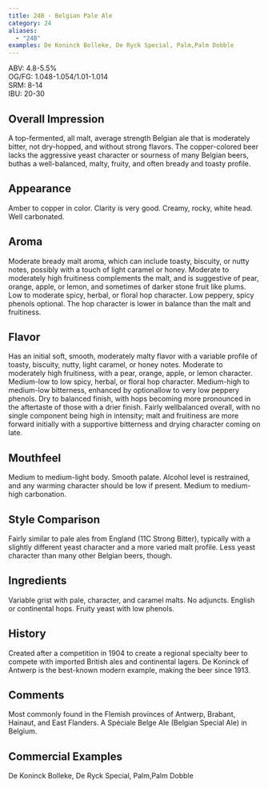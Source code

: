 ```yaml
---
title: 24B - Belgian Pale Ale
category: 24
aliases: 
  - "24B"
examples: De Koninck Bolleke, De Ryck Special, Palm,Palm Dobble
---
```


ABV: 4.8-5.5%  
OG/FG: 1.048-1.054/1.01-1.014  
SRM: 8-14  
IBU: 20-30

## Overall Impression
A top-fermented, all malt, average strength Belgian ale that is moderately bitter, not dry-hopped, and without strong flavors. The copper-colored beer lacks the aggressive yeast character or sourness of many Belgian beers, buthas a well-balanced, malty, fruity, and often bready and toasty profile.

## Appearance
Amber to copper in color. Clarity is very good. Creamy, rocky, white head. Well carbonated.

## Aroma
Moderate bready malt aroma, which can include toasty, biscuity, or nutty notes, possibly with a touch of light caramel or honey. Moderate to moderately high fruitiness complements the malt, and is suggestive of pear, orange, apple, or lemon, and sometimes of darker stone fruit like plums. Low to moderate spicy, herbal, or floral hop character. Low peppery, spicy phenols optional. The hop character is lower in balance than the malt and fruitiness.

## Flavor
Has an initial soft, smooth, moderately malty flavor with a variable profile of toasty, biscuity, nutty, light caramel, or honey notes. Moderate to moderately high fruitiness, with a pear, orange, apple, or lemon character. Medium-low to low spicy, herbal, or floral hop character. Medium-high to medium-low bitterness, enhanced by optionallow to very low peppery phenols. Dry to balanced finish, with hops becoming more pronounced in the aftertaste of those with a drier finish. Fairly wellbalanced overall, with no single component being high in intensity; malt and fruitiness are more forward initially with a supportive bitterness and drying character coming on late.

## Mouthfeel
Medium to medium-light body. Smooth palate. Alcohol level is restrained, and any warming character should be low if present. Medium to medium-high carbonation.

## Style Comparison
Fairly similar to pale ales from England (11C Strong Bitter), typically with a slightly different yeast character and a more varied malt profile. Less yeast character than many other Belgian beers, though.

## Ingredients
Variable grist with pale, character, and caramel malts. No adjuncts. English or continental hops. Fruity yeast with low phenols.

## History
Created after a competition in 1904 to create a regional specialty beer to compete with imported British ales and continental lagers. De Koninck of Antwerp is the best-known modern example, making the beer since 1913.

## Comments
Most commonly found in the Flemish provinces of Antwerp, Brabant, Hainaut, and East Flanders. A Spéciale Belge Ale (Belgian Special Ale) in Belgium.

## Commercial Examples
De Koninck Bolleke, De Ryck Special, Palm,Palm Dobble